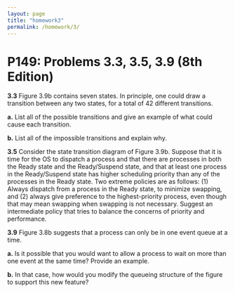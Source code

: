 ```yaml
---
layout: page
title: "homework3"
permalink: /homework/3/
---
```


# P149: Problems 3.3, 3.5, 3.9 (8th Edition)

**3.3** Figure 3.9b contains seven states. In principle, one could draw a transition between any two states, for a total of 42 different transitions.

**a.** List all of the possible transitions and give an example of what could cause each transition.

**b.** List all of the impossible transitions and explain why.

**3.5** Consider the state transition diagram of Figure 3.9b. Suppose that it is time for the OS to dispatch a process and that there are processes in both the Ready state and the Ready/Suspend state, and that at least one process in the Ready/Suspend state has higher scheduling priority than any of the processes in the Ready state. Two extreme policies are as follows: (1) Always dispatch from a process in the Ready state, to minimize swapping, and (2) always give preference to the highest-priority process, even though that may mean swapping when swapping is not necessary. Suggest an intermediate policy that tries to balance the concerns of priority and performance.

**3.9** Figure 3.8b suggests that a process can only be in one event queue at a time.

**a.** Is it possible that you would want to allow a process to wait on more than one event at the same time? Provide an example.

**b.** In that case, how would you modify the queueing structure of the figure to support this new feature?